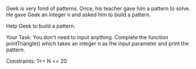 Geek is very fond of patterns. Once, his teacher gave him a  pattern to solve. He gave Geek an integer n and asked him to build a pattern.

Help Geek to build a pattern.

Your Task:
You don't need to input anything. Complete the function printTriangle() which takes  an integer n  as the input parameter and print the pattern.

Constraints:
1<= N <= 20